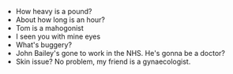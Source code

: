 * How heavy is a pound?
* About how long is an hour?
* Tom is a mahogonist
* I seen you with mine eyes
* What's buggery?
* John Bailey's gone to work in the NHS. He's gonna be a doctor?
* Skin issue? No problem, my friend is a gynaecologist.
